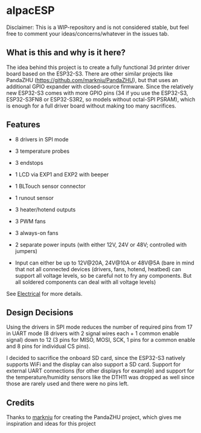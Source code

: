 # alpacESP

Disclaimer: This is a WIP-repository and is not considered stable, but feel free to comment your ideas/concerns/whatever in the issues tab.

## What is this and why is it here?
The idea behind this project is to create a fully functional 3d printer driver board based on the ESP32-S3.
There are other similar projects like PandaZHU (https://github.com/markniu/PandaZHU), but that uses an additional GPIO expander with closed-source firmware.
Since the relatively new ESP32-S3 comes with more GPIO pins (34 if you use the ESP32-S3, ESP32-S3FN8 or ESP32-S3R2, so models without octal-SPI PSRAM),
which is enough for a full driver board without making too many sacrifices.

## Features
 - 8 drivers in SPI mode
 - 3 temperature probes
 - 3 endstops
 - 1 LCD via EXP1 and EXP2 with beeper
 - 1 BLTouch sensor connector
 - 1 runout sensor
 - 3 heater/hotend outputs
 - 3 PWM fans
 - 3 always-on fans

 - 2 separate power inputs (with either 12V, 24V or 48V; controlled with jumpers)
 - Input can either be up to 12V@20A, 24V@10A or 48V@5A (bare in mind that not all connected devices (drivers, fans, hotend, heatbed) can support all voltage levels, so be careful not to fry any components. But all soldered components can deal with all voltage levels)

See [Electrical](https://github.com/Dschorim/alpacESP/blob/main/Electrical.md) for more details.

## Design Decisions
Using the drivers in SPI mode reduces the number of required pins from 17 in UART mode (8 drivers with 2 signal wires each + 1 common enable signal)
down to 12 (3 pins for MISO, MOSI, SCK, 1 pins for a common enable and 8 pins for individual CS pins).

I decided to sacrifice the onboard SD card, since the ESP32-S3 natively supports WiFi and the display can also support a SD card.
Support for external UART connections (for other displays for example) and support for the temperature/humidity sensors like the DTH11 was dropped as well
since those are rarely used and there were no pins left.


## Credits
Thanks to [markniu](https://github.com/markniu) for creating the PandaZHU project, which gives me inspiration and ideas for this project